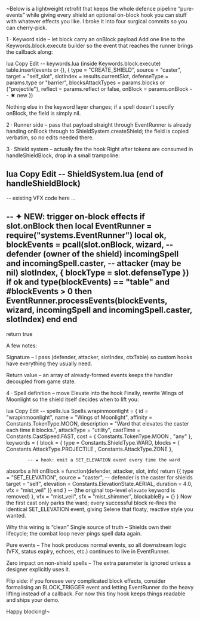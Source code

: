 ~Below is a lightweight retrofit that keeps the whole defence pipeline 
“pure-events” while giving every shield an optional on-block hook you can 
stuff with whatever effects you like. I broke it into four surgical 
commits so you can cherry-pick.

1 · Keyword side – let block carry an onBlock payload
Add one line to the Keywords.block.execute builder so the event that 
reaches the runner brings the callback along:

lua
Copy
Edit
-- keywords.lua  (inside Keywords.block.execute)
table.insert(events or {}, {
    type               = "CREATE_SHIELD",
    source             = "caster",
    target             = "self_slot",
    slotIndex          = results.currentSlot,
    defenseType        = params.type   or "barrier",
    blocksAttackTypes  = params.blocks or {"projectile"},
    reflect            = params.reflect or false,
    onBlock            = params.onBlock        -- ★ new
})
​

Nothing else in the keyword layer changes; if a spell doesn’t specify 
onBlock, the field is simply nil.

2 · Runner side – pass that payload straight through
EventRunner is already handing onBlock through to 
ShieldSystem.createShield; the field is copied verbatim, so no edits 
needed there.​​

3 · Shield system – actually fire the hook
Right after tokens are consumed in handleShieldBlock, drop in a small 
trampoline:

lua
Copy
Edit
-- ShieldSystem.lua  (end of handleShieldBlock)
-------------------------------------------------
-- existing VFX code here …

-- ✦ NEW: trigger on-block effects
if slot.onBlock then
    local EventRunner = require("systems.EventRunner")
    local ok, blockEvents = pcall(slot.onBlock,
                                  wizard,          -- defender (owner of 
the shield)
                                  incomingSpell and incomingSpell.caster, 
-- attacker (may be nil)
                                  slotIndex,
                                  { blockType = slot.defenseType })
    if ok and type(blockEvents) == "table" and #blockEvents > 0 then
        EventRunner.processEvents(blockEvents, wizard, incomingSpell and 
incomingSpell.caster, slotIndex)
    end
end
-------------------------------------------------
return true
​

A few notes:

Signature – I pass (defender, attacker, slotIndex, ctxTable) so custom 
hooks have everything they usually need.

Return value – an array of already-formed events keeps the handler 
decoupled from game state.

4 · Spell definition – move Elevate into the hook
Finally, rewrite Wings of Moonlight so the shield itself decides when to 
lift you:

lua
Copy
Edit
-- spells.lua
Spells.wrapinmoonlight = {
    id          = "wrapinmoonlight",
    name        = "Wings of Moonlight",
    affinity    = Constants.TokenType.MOON,
    description = "Ward that elevates the caster each time it blocks.",
    attackType  = "utility",
    castTime    = Constants.CastSpeed.FAST,
    cost        = { Constants.TokenType.MOON , "any" },
    keywords = {
        block = {
            type   = Constants.ShieldType.WARD,
            blocks = { Constants.AttackType.PROJECTILE , 
Constants.AttackType.ZONE },

            -- ★ hook: emit a SET_ELEVATION event every time the ward 
absorbs a hit
            onBlock = function(defender, attacker, slot, info)
                return {{
                    type      = "SET_ELEVATION",
                    source    = "caster",  -- defender is the caster for 
shields
                    target    = "self",
                    elevation = Constants.ElevationState.AERIAL,
                    duration  = 4.0,
                    vfx       = "mist_veil"
                }}
            end
        }
        -- (the original top-level `elevate` keyword is removed)
    },
    vfx         = "mist_veil",
    sfx         = "mist_shimmer",
    blockableBy = {}
}
Now the first cast only parks the ward; every successful block re-fires 
the identical SET_ELEVATION event, giving Selene that floaty, reactive 
style you wanted.

Why this wiring is “clean”
Single source of truth – Shields own their lifecycle; the combat loop 
never pings spell data again.

Pure events – The hook produces normal events, so all downstream logic 
(VFX, status expiry, echoes, etc.) continues to live in EventRunner.

Zero impact on non-shield spells – The extra parameter is ignored unless a 
designer explicitly uses it.

Flip side: if you foresee very complicated block effects, consider 
formalising an BLOCK_TRIGGER event and letting EventRunner do the heavy 
lifting instead of a callback. For now this tiny hook keeps things 
readable and ships your demo.

Happy blocking!~
